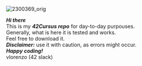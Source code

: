 ![2300369_orig](https://github.com/user-attachments/assets/556aae51-e9f3-41f2-b3e2-5886deb72bb0)

***Hi there*** <br> 
This is my ***42Cursus repo*** for day-to-day purpouses.<br>
Generally, what is here it is tested and works.<br>
Feel free to download it.<br>
***Disclaimer:*** use it with caution, as errors might occur.<br>
***Happy coding!*** <br>
vlorenzo (42 slack)
 